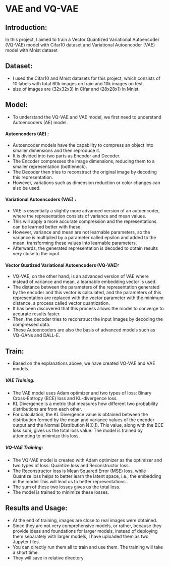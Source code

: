 # VAE and VQ-VAE

## Introduction:
In this project, I aimed to train a Vector Quantized Variational Autoencoder (VQ-VAE) model with Cifar10 dataset and Variational Autoencoder (VAE) model with Mnist dataset

## Dataset:
- I used the Cifar10 and Mnist datasets for this project, which consists of 10 labels with total 60k images on train and 10k images on test.
- size of images are (32x32x3) in Cifar and (28x28x1) in Mnist

## Model:
- To understand the VQ-VAE and VAE model, we first need to understand Autoencoders (AE) model.

#### Autoencoders (AE) :
-  Autoencoder models have the capability to compress an object into smaller dimensions and then reproduce it.
-  It is divided into two parts as Encoder and Decoder. 
-  The Encoder compresses the image dimensions, reducing them to a smaller representation (bottleneck).
-  The Decoder then tries to reconstruct the original image by decoding this representation.
-  However, variations such as dimension reduction or color changes can also be used.

#### Variational Autoencoders (VAE) :
- VAE is essentially a slightly more advanced version of an autoencoder, where the representation consists of variance and mean values.
-  This will apply a more accurate compression and the representations can be learned better with these.
-  However, variance and mean are not learnable parameters, so the variance is multiplied by a parameter called epsilon and added to the mean, transforming these values into learnable parameters.
-  Afterwards, the generated representation is decoded to obtain results very close to the input.

#### Vector Quatized Variational Autoencoders (VQ-VAE):
- VQ-VAE, on the other hand, is an advanced version of VAE where instead of variance and mean, a learnable embedding vector is used.
- The distance between the parameters of the representation generated by the encoder and this vector is calculated, and the parameters of this representation are replaced with the vector parameter with the minimum distance, a process called vector quantization.
- It has been discovered that this process allows the model to converge to accurate results faster.
- Then, the decoder tries to reconstruct the input images by decoding the compressed data. 
- These Autoencoders are also the basis of advanced models such as VQ-GANs and DALL-E.

## Train:
- Based on the explanations above, we have created VQ-VAE and VAE models.
##### VAE Training:
-  The VAE model uses Adam optimizer and two types of loss: Binary Cross-Entropy (BCE) loss and KL-divergence loss. 
-  KL Divergence is a metric that measures how different two probability distributions are from each other.
-   For calculation, the KL Divergence value is obtained between the distribution formed by the mean and variance values of the encoder output and the Normal Distribution N(0,1). This value, along with the BCE loss sum, gives us the total loss value. The model is trained by attempting to minimize this loss.

##### VQ-VAE Training:
- The VQ-VAE model is created with Adam optimizer as the optimizer and two types of loss: Quantize loss and Reconstructor loss.
- The Reconstructor loss is Mean Squared Error (MSE) loss, while Quantize loss helps to better learn the latent space, i.e., the embedding in the model.This will lead us to better representations. 
- The sum of these two losses gives us the total loss.
-  The model is trained to minimize these losses.

## Results and Usage:
- At the end of training, images are close to real images were obtained.
- Since they are not very comprehensive models, or rather, because they provide ideas and foundations for larger models, instead of deploying them separately with larger models, I have uploaded them as two Jupyter files.
-  You can directly run them all to train and use them. The training will take a short time.
-  They will save in relative directory

